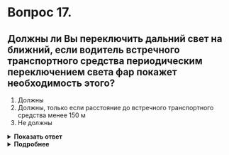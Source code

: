# Вопрос 17.

## Должны ли Вы переключить дальний свет на ближний, если водитель встречного транспортного средства периодическим переключением света фар покажет необходимость этого?

1. Должны
2. Должны, только если расстояние до встречного транспортного средства менее 150 м
3. Не должны

<details>
<summary><b>Показать ответ</b></summary>
Правильный ответ: 1
</details>
<details>
<summary><b>Подробнее</b></summary>
Периодическое переключение света фар - это своеобразная просьба к Вам водителя встречного автомобиля о переключении света на Вашем транспортном средстве во избежание ослепления.
(Пункт 19.2 ПДД, «Техника управления автомобилем»)
</details>